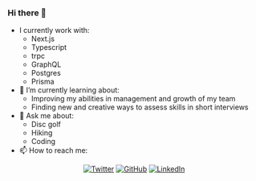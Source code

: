 ### Hi there 👋 

- I currently work with:
  - Next.js
  - Typescript
  - trpc
  - GraphQL
  - Postgres
  - Prisma
- 🌱 I’m currently learning about:
  - Improving my abilities in management and growth of my team
  - Finding new and creative ways to assess skills in short interviews
- 💬 Ask me about: 
  - Disc golf
  - Hiking
  - Coding
- 📫 How to reach me: 

<p align="center">
	<a href="https://twitter.com/dev_so_below"><img src="https://img.shields.io/twitter/follow/dev_so_below?style=social" alt="Twitter"></a>
	<a href="https://github.com/keonik"><img src="https://img.shields.io/github/followers/keonik.svg?label=GitHub&style=social" alt="GitHub"></a>
	<a href="https://www.linkedin.com/in/johnkfay"><img src="https://img.shields.io/badge/LinkedIn--_.svg?style=social&logo=linkedin" alt="LinkedIn"></a>
</p>
